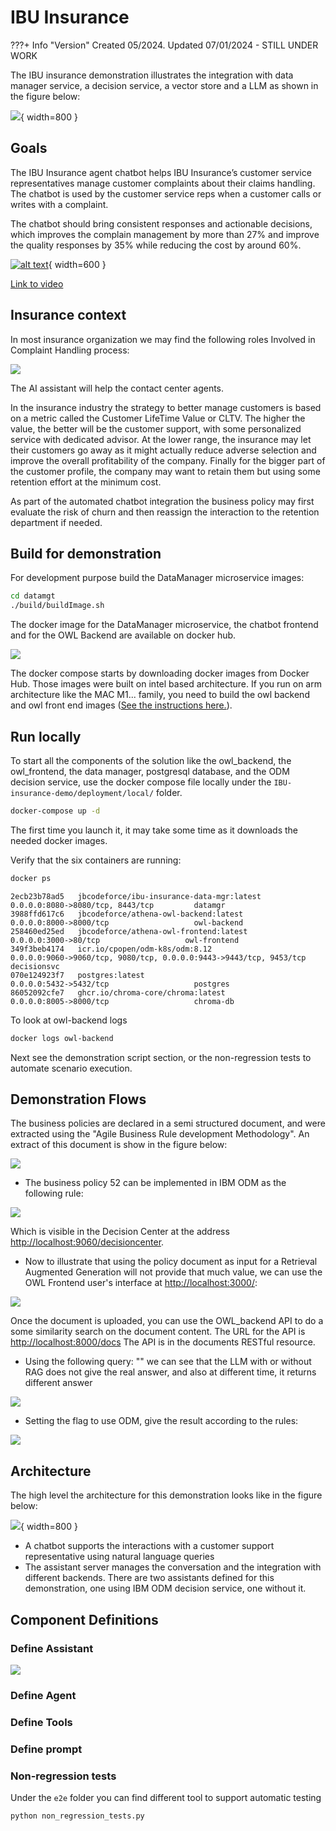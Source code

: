 # IBU Insurance

???+ Info "Version"
    Created 05/2024. Updated 07/01/2024 - STILL UNDER WORK

The IBU insurance demonstration illustrates the integration with data manager service, a decision service, a vector store and a LLM as shown in the figure below:

![](./diagrams/insurance/ibu_ins_sys_ctx.drawio.png){ width=800 }

## Goals

The IBU Insurance agent chatbot helps IBU Insurance’s customer service representatives manage customer complaints about their claims handling. The chatbot is used by the customer service reps when a customer calls or writes with a complaint.

The chatbot should bring consistent responses and actionable decisions, which improves the complain management by more than 27% and improve the quality responses by 35% while reducing the cost by around 60%. 


[![alt text](https://img.youtube.com/vi/fGEU_obHM5M/0.jpg)](https://www.youtube.com/watch?v=fGEU_obHM5M){ width=600 }

[Link to video](https://www.youtube.com/watch?v=fGEU_obHM5M)


## Insurance context

In most insurance organization we may find the following roles Involved in Complaint Handling process:

![](./images/insurance/complaint-stakeholders.PNG)

The AI assistant will help the contact center agents.

In the insurance industry the strategy to better manage customers is based on a metric called the Customer LifeTime Value or CLTV. The higher the value, the better will be the customer support, with some personalized service with dedicated advisor. At the lower range, the insurance may let their customers go away as it might actually reduce adverse selection and improve the overall profitability of the company. Finally for the bigger part of the customer profile, the company may want to retain them but using some retention effort at the minimum cost. 

As part of the automated chatbot integration the business policy may first evaluate the risk of churn and then reassign the interaction to the retention department if needed.

## Build for demonstration

For development purpose build the DataManager microservice images:

```sh
cd datamgt
./build/buildImage.sh
```

The docker image for the DataManager microservice, the chatbot frontend and for the OWL Backend are available on docker hub.

![](./images/insurance/dock-hub-images.PNG)

The docker compose starts by downloading docker images from Docker Hub. Those images were built on intel based architecture. If you run on arm architecture like the MAC M1... family, you need to build the owl backend and owl front end images ([See the instructions here.](https://athenadecisionsystems.github.io/athena-owl-core/design/#pre-requisites)). 

## Run locally

To start all the components of the solution like the owl_backend, the owl_frontend, the data manager, postgresql database, and the ODM decision service, use the docker compose file locally under the `IBU-insurance-demo/deployment/local/` folder. 

```sh
docker-compose up -d 
```

The first time you launch it, it may take some time as it downloads the needed docker images.

Verify that the six containers are running:

```sh
docker ps
```

```
2ecb23b78ad5   jbcodeforce/ibu-insurance-data-mgr:latest  0.0.0.0:8080->8080/tcp, 8443/tcp         datamgr
3988ffd617c6   jbcodeforce/athena-owl-backend:latest      0.0.0.0:8000->8000/tcp                   owl-backend
258460ed25ed   jbcodeforce/athena-owl-frontend:latest      0.0.0.0:3000->80/tcp                   owl-frontend
349f3beb4174   icr.io/cpopen/odm-k8s/odm:8.12             0.0.0.0:9060->9060/tcp, 9080/tcp, 0.0.0.0:9443->9443/tcp, 9453/tcp   decisionsvc
070e124923f7   postgres:latest                            0.0.0.0:5432->5432/tcp                   postgres
86052092cfe7   ghcr.io/chroma-core/chroma:latest          0.0.0.0:8005->8000/tcp                   chroma-db
```

To look at owl-backend logs

```sh
docker logs owl-backend
```

Next see the demonstration script section, or the non-regression tests to automate scenario execution.


## Demonstration Flows

The business policies are declared in a semi structured document, and were extracted using the "Agile Business Rule development Methodology". An extract of this document is show in the figure below:

![](./images/insurance/policies_doc.PNG)

* The business policy 52 can be implemented in IBM ODM as the following rule:

![](./images/insurance/voucher_rule.PNG)

Which is visible in the Decision Center at the address [http://localhost:9060/decisioncenter](http://localhost:9060/decisioncenter/login).

* Now to illustrate that using the policy document as input for a Retrieval Augmented Generation will not provide that much value, we can use the OWL Frontend user's interface at [http://localhost:3000/](http://localhost:3000/):

![](./images/insurance/upload_policy_doc.PNG)

Once the document is uploaded, you can use the OWL_backend API to do a some similarity search on the document content. The URL for the API is [http://localhost:8000/docs](http://localhost:8000/docs) The API is in the documents RESTful resource.

* Using the following query: "" we can see that the LLM with or without RAG does not give the real answer, and also at different time, it returns different answer

![](./images/insurance/sonya_carpet_no_odm.PNG)

* Setting the flag to use ODM, give the result according to the rules:

![](./images/insurance/sonya_carpet_odm.PNG)

## Architecture

The high level the architecture for this demonstration looks like in the figure below:

![](./diagrams/insurance/hl-arch.drawio.png){ width=800 }

* A chatbot supports the interactions with a customer support representative using natural language queries
* The assistant server manages the conversation and the integration with different backends. There are two assistants defined for this demonstration, one using IBM ODM decision service, one without it. 

## Component Definitions

### Define Assistant

![](./diagrams/insurance/assistant_lg_tool_flow.drawio.png)

### Define Agent

### Define Tools

### Define prompt

### Non-regression tests

Under the `e2e` folder you can find different tool to support automatic testing

```sh
python non_regression_tests.py
```
